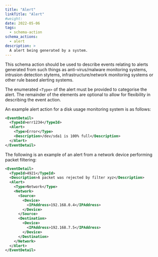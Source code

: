 ```yaml
---
title: "Alert"
linkTitle: "Alert"
#weight:
date: 2022-05-06
tags:
  - schema-action
schema_actions:
  - alert
description: >
  A alert being generated by a system.
---
```


This schema action should be used to describe events relating to alerts generated from such things as anti-virus/malware monitoring systems, intrusion detection stytems, infrastructure/network monitoring systems or other rule based alerting systems.

The enumerated `<Type>` of the alert must be provided to categorise the alert.  The remainder of the elements are optional to allow for flexibility in describing the event action.

An example alert action for a disk usage monitoring system is as follows:

```xml
<EventDetail>
  <TypeId>err1234</TypeId>
  <Alert>
    <Type>Error</Type>
    <Description>/dev/sda1 is 100% full</Description>
  </Alert>
</EventDetail>
```

The following is an example of an alert from a network device performing packet filtering:
```xml
<EventDetail>
  <TypeId>4921</TypeId>
  <Description>A packet was rejected by filter xyz</Description>
  <Alert>
    <Type>Network</Type>
    <Network>
      <Source>
        <Device>
          <IPAddress>192.168.0.4</IPAddress>
        </Device>
      </Source>
      <Destination>
        <Device>
          <IPAddress>192.168.7.5</IPAddress>
        </Device>
      </Destination>
    </Network>
  </Alert>
</EventDetail>
```
